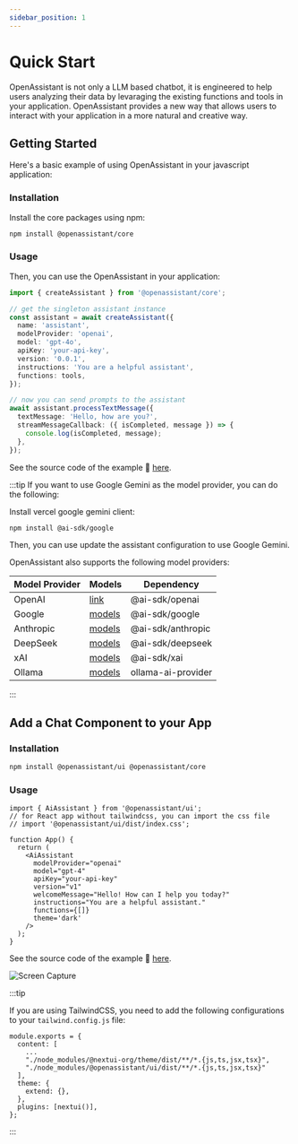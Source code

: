 ```yaml
---
sidebar_position: 1
---
```


# Quick Start

OpenAssistant is not only a LLM based chatbot, it is engineered to
help users analyzing their data by levaraging the existing
functions and tools in your application. OpenAssistant provides a
new way that allows users to interact with your application in a
more natural and creative way.

## Getting Started

Here's a basic example of using OpenAssistant in your javascript application:

### Installation

Install the core packages using npm:

```bash
npm install @openassistant/core
```

### Usage

Then, you can use the OpenAssistant in your application:

```ts
import { createAssistant } from '@openassistant/core';

// get the singleton assistant instance
const assistant = await createAssistant({
  name: 'assistant',
  modelProvider: 'openai',
  model: 'gpt-4o',
  apiKey: 'your-api-key',
  version: '0.0.1',
  instructions: 'You are a helpful assistant',
  functions: tools,
});

// now you can send prompts to the assistant
await assistant.processTextMessage({
  textMessage: 'Hello, how are you?',
  streamMessageCallback: ({ isCompleted, message }) => {
    console.log(isCompleted, message);
  },
});
```

See the source code of the example 🔗 [here](https://github.com/openassistant/openassistant/tree/main/examples/cli_example).

:::tip
If you want to use Google Gemini as the model provider, you can do the following:

Install vercel google gemini client:

```bash
npm install @ai-sdk/google
```

Then, you can use update the assistant configuration to use Google Gemini.

OpenAssistant also supports the following model providers:

| Model Provider | Models | Dependency |
| -------------- | ------ | ---------- |
| OpenAI         | [link](https://sdk.vercel.ai/providers/ai-sdk-providers/openai#model-capabilities) | @ai-sdk/openai  |
| Google         | [models](https://sdk.vercel.ai/providers/ai-sdk-providers/google-generative-ai#model-capabilities) | @ai-sdk/google |
| Anthropic      | [models](https://sdk.vercel.ai/providers/ai-sdk-providers/anthropic#model-capabilities) | @ai-sdk/anthropic |
| DeepSeek       | [models](https://sdk.vercel.ai/providers/ai-sdk-providers/deepseek#model-capabilities) | @ai-sdk/deepseek |
| xAI            | [models](https://sdk.vercel.ai/providers/ai-sdk-providers/xai#model-capabilities) | @ai-sdk/xai |
| Ollama         | [models](https://ollama.com/models) | ollama-ai-provider |
:::

## Add a Chat Component to your App

### Installation

```bash
npm install @openassistant/ui @openassistant/core
```

### Usage

```tsx
import { AiAssistant } from '@openassistant/ui';
// for React app without tailwindcss, you can import the css file
// import '@openassistant/ui/dist/index.css';

function App() {
  return (
    <AiAssistant
      modelProvider="openai"
      model="gpt-4"
      apiKey="your-api-key"
      version="v1"
      welcomeMessage="Hello! How can I help you today?"
      instructions="You are a helpful assistant."
      functions={[]}
      theme='dark'
    />
  );
}
```

See the source code of the example 🔗 [here](https://github.com/openassistant/openassistant/tree/main/examples/simple_react).

<img src="https://github.com/user-attachments/assets/394a9bb6-6022-477d-a98d-f85db043ce71" alt="Screen Capture" width={400} />

:::tip

If you are using TailwindCSS, you need to add the following configurations to your `tailwind.config.js` file:

```tsx
module.exports = {
  content: [
    ...
    "./node_modules/@nextui-org/theme/dist/**/*.{js,ts,jsx,tsx}",
    "./node_modules/@openassistant/ui/dist/**/*.{js,ts,jsx,tsx}"
  ],
  theme: {
    extend: {},
  },
  plugins: [nextui()],
};
```
:::
